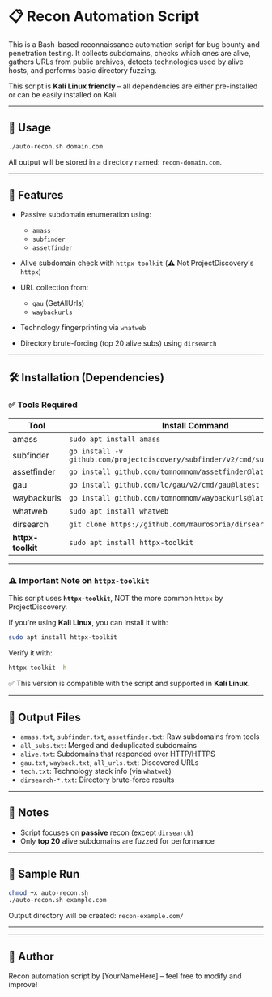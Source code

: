 # 📋 Recon Automation Script

This is a Bash-based reconnaissance automation script for bug bounty and penetration testing. It collects subdomains, checks which ones are alive, gathers URLs from public archives, detects technologies used by alive hosts, and performs basic directory fuzzing.

This script is **Kali Linux friendly** – all dependencies are either pre-installed or can be easily installed on Kali.

---

## 🚀 Usage

```bash
./auto-recon.sh domain.com
```

All output will be stored in a directory named: `recon-domain.com`.

---

## 🧰 Features

* Passive subdomain enumeration using:

  * `amass`
  * `subfinder`
  * `assetfinder`
* Alive subdomain check with `httpx-toolkit` (⚠️ Not ProjectDiscovery's `httpx`)
* URL collection from:

  * `gau` (GetAllUrls)
  * `waybackurls`
* Technology fingerprinting via `whatweb`
* Directory brute-forcing (top 20 alive subs) using `dirsearch`

---

## 🛠️ Installation (Dependencies)

### ✅ Tools Required

| Tool              | Install Command                                                               |
| ----------------- | ----------------------------------------------------------------------------- |
| amass             | `sudo apt install amass`                                                      |
| subfinder         | `go install -v github.com/projectdiscovery/subfinder/v2/cmd/subfinder@latest` |
| assetfinder       | `go install github.com/tomnomnom/assetfinder@latest`                          |
| gau               | `go install github.com/lc/gau/v2/cmd/gau@latest`                              |
| waybackurls       | `go install github.com/tomnomnom/waybackurls@latest`                          |
| whatweb           | `sudo apt install whatweb`                                                    |
| dirsearch         | `git clone https://github.com/maurosoria/dirsearch.git`                       |
| **httpx-toolkit** | `sudo apt install httpx-toolkit`                                              |

---

### ⚠️ Important Note on `httpx-toolkit`

This script uses **`httpx-toolkit`**, NOT the more common `httpx` by ProjectDiscovery.

If you're using **Kali Linux**, you can install it with:

```bash
sudo apt install httpx-toolkit
```

Verify it with:

```bash
httpx-toolkit -h
```

✅ This version is compatible with the script and supported in **Kali Linux**.

---

## 📂 Output Files

* `amass.txt`, `subfinder.txt`, `assetfinder.txt`: Raw subdomains from tools
* `all_subs.txt`: Merged and deduplicated subdomains
* `alive.txt`: Subdomains that responded over HTTP/HTTPS
* `gau.txt`, `wayback.txt`, `all_urls.txt`: Discovered URLs
* `tech.txt`: Technology stack info (via `whatweb`)
* `dirsearch-*.txt`: Directory brute-force results

---

## 📌 Notes

* Script focuses on **passive** recon (except `dirsearch`)
* Only **top 20** alive subdomains are fuzzed for performance

---

## 🧪 Sample Run

```bash
chmod +x auto-recon.sh
./auto-recon.sh example.com
```

Output directory will be created: `recon-example.com/`

---

---

## 👤 Author

Recon automation script by \[YourNameHere] – feel free to modify and improve!
